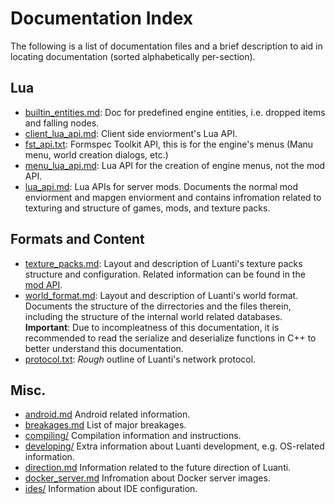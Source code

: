 # Documentation Index

The following is a list of documentation files and a brief description to aid
    in locating documentation (sorted alphabetically per-section).

## Lua

- [builtin_entities.md](builtin_entities.md): Doc for predefined engine
    entities, i.e. dropped items and falling nodes.
- [client_lua_api.md](client_lua_api.md): Client side enviorment's Lua API.
- [fst_api.txt](fst_api.txt): Formspec Toolkit API, this is for the engine's
    menus (Manu menu, world creation dialogs, etc.)
- [menu_lua_api.md](menu_lua_api.md): Lua API for the creation of engine menus,
    not the mod API.
- [lua_api.md](lua_api.md): Lua APIs for server mods. Documents the normal mod
    enviorment and mapgen enviorment and contains infromation related to
    texturing and structure of games, mods, and texture packs.

## Formats and Content

- [texture_packs.md](texture_packs.md): Layout and description of Luanti's
    texture packs structure and configuration. Related information can be
    found in the [mod API](lua_api.md).
- [world_format.md](world_format.md): Layout and description of Luanti's world
    format. Documents the structure of the dirrectories and the files therein,
    including the structure of the internal world related databases.
    **Important**: Due to incompleatness of this documentation, it is
    recommended to read the serialize and deserialize functions in C++ to
    better understand this documentation.
- [protocol.txt](protocol.txt): *Rough* outline of Luanti's network protocol.

## Misc.

- [android.md](android.md) Android related information.
- [breakages.md](breakages.md) List of major breakages.
- [compiling/](compiling/) Compilation information and instructions.
- [developing/](developing/) Extra information about Luanti development, e.g.
    OS-related information.
- [direction.md](direction.md) Information related to the future direction of
    Luanti.
- [docker_server.md](docker_server.md) Infromation about Docker server images.
- [ides/](ides/) Information about IDE configuration.